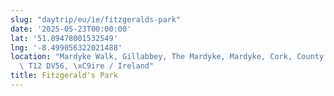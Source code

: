 ```yaml
---
slug: "daytrip/eu/ie/fitzgeralds-park"
date: '2025-05-23T00:00:00'
lat: '51.89478001532549'
lng: '-8.499056322021488'
location: "Mardyke Walk, Gillabbey, The Mardyke, Mardyke, Cork, County Cork, Munster,\
  \ T12 DV56, \xC9ire / Ireland"
title: Fitzgerald's Park
---
```



